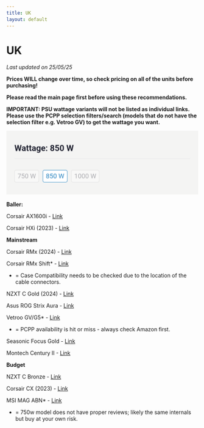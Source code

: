 ```yaml
---
title: UK
layout: default
---
```


# UK

*Last updated on 25/05/25*

**Prices WILL change over time, so check pricing on all of the units before purchasing!**

**Please read the main page first before using these recommendations.**

**IMPORTANT: PSU wattage variants will not be listed as individual links. Please use the PCPP selection filters/search (models that do not have the selection filter e.g. Vetroo GV) to get the wattage you want.**

![wattageselection](Screenshot_20250506-224510.png)

**Baller:**

Corsair AX1600i - [Link](https://uk.pcpartpicker.com/product/cJbwrH/corsair-ax1600i-1600-w-80-titanium-certified-fully-modular-atx-power-supply-cp-9020087-na)

Corsair HXi (2023) - [Link](https://uk.pcpartpicker.com/product/fGgrxr/corsair-hx1200i-1200-w-80-platinum-certified-fully-modular-atx-power-supply-cp-9020281-na)

**Mainstream**

Corsair RMx (2024) - [Link](https://uk.pcpartpicker.com/product/vY4Zxr/corsair-rm850x-2024-850-w-fully-modular-atx-power-supply-cp-9020270-na)

Corsair RMx Shift* - [Link](https://uk.pcpartpicker.com/product/MgYmP6/corsair-rm850x-shift-850-w-80-gold-certified-fully-modular-side-interface-atx-power-supply-cp-9020252-na)

* = Case Compatibility needs to be checked due to the location of the cable connectors.

NZXT C Gold (2024) - [Link](https://uk.pcpartpicker.com/product/qDLdnQ/nzxt-c850-2024-850-w-80-gold-certified-fully-modular-atx-power-supply-pa-8g2bb-us)

Asus ROG Strix Aura - [Link](https://uk.pcpartpicker.com/product/Tv26Mp/asus-rog-strix-aura-edition-1200-w-80-gold-certified-fully-modular-atx-power-supply-90ye00p0-b0na00)

Vetroo GV/G5* - [Link](https://uk.pcpartpicker.com/product/BZcBD3/vetroo-50315153277247-850-w-80-gold-certified-fully-modular-atx-power-supply-50315153277247)

 * = PCPP availability is hit or miss - always check Amazon first.

Seasonic Focus Gold - [Link](https://uk.pcpartpicker.com/product/gWbwrH/seasonic-focus-gold-750w-80-gold-certified-semi-modular-atx-power-supply-ssr-750fm)

Montech Century II - [Link](https://uk.pcpartpicker.com/product/yJkqqs/montech-century-ii-1050-w-80-gold-certified-fully-modular-atx-power-supply-century-ii-1050w)

**Budget**

NZXT C Bronze - [Link](https://uk.pcpartpicker.com/product/crhv6h/nzxt-c750-2023-750-w-80-bronze-certified-atx-power-supply-pa-7b2bb-us)

Corsair CX (2023) - [Link](https://uk.pcpartpicker.com/product/nNTZxr/corsair-cx-2023-650-w-80-bronze-certified-atx-power-supply-cp-9020278-na)

MSI MAG ABN* - [Link](https://uk.pcpartpicker.com/product/8LNxFT/msi-mag-a-bn-650-w-80-bronze-certified-atx-power-supply-mag-a650bn)

* = 750w model does not have proper reviews; likely the same internals but buy at your own risk.
